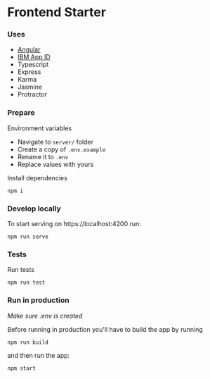# Frontend Starter

### Uses
* [Angular](https://angular.io/)
* [IBM App ID](https://www.ibm.com/cloud/app-id)
* Typescript
* Express
* Karma
* Jasmine
* Protractor

### Prepare

Environment variables

* Navigate to `server/` folder
* Create a copy of `.env.example`
* Rename it to `.env`
* Replace values with yours

Install dependencies

```
npm i
```

### Develop locally

To start serving on https://localhost:4200 run:
```
npm run serve
```

### Tests

Run tests

```
npm run test
```

### Run in production

*Make sure .env is created*

Before running in production you'll have to build the app by running

```
npm run build
```

and then run the app:

```
npm start
```
